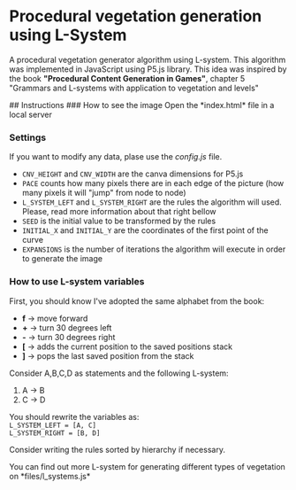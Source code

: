 # Procedural vegetation generation using L-System
<p>A procedural vegetation generator algorithm using L-system. This algorithm was implemented in JavaScript using P5.js library. This idea was inspired by the book <b>"Procedural Content Generation in Games"</b>, chapter 5 "Grammars and L-systems with application to vegetation and levels" </p>
## Instructions
### How to see the image
Open the *index.html* file in a local server

### Settings
If you want to modify any data, plase use the *config.js* file.

- `CNV_HEIGHT` and `CNV_WIDTH` are the canva dimensions for P5.js
- `PACE` counts how many pixels there are in each edge of the picture (how many pixels it will "jump" from node to node)
- `L_SYSTEM_LEFT` and `L_SYSTEM_RIGHT` are the rules the algorithm will used. Please, read more information about that right bellow
- `SEED` is the initial value to be transformed by the rules
- `INITIAL_X` and `INITIAL_Y` are the coordinates of the first point of the curve
- `EXPANSIONS` is the number of iterations the algorithm will execute in order to generate the image

### How to use L-system variables
First, you should know I've adopted the same alphabet from the book:
- **f** -> move forward
- **+** -> turn 30 degrees left
- **-** -> turn 30 degrees right
- **[** -> adds the current position to the saved positions stack
- **]** -> pops the last saved position from the stack

Consider A,B,C,D as statements and the following L-system:
1. A -> B
2. C -> D

You should rewrite the variables as:<br>
`L_SYSTEM_LEFT = [A, C]` <br>
`L_SYSTEM_RIGHT = [B, D]`

<p>Consider writing the rules sorted by hierarchy if necessary.</p>
<p>You can find out more L-system for generating different types of vegetation on *files/l_systems.js* </p>

